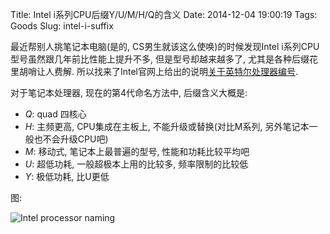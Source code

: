 Title: Intel i系列CPU后缀Y/U/M/H/Q的含义
Date: 2014-12-04 19:00:19
Tags: Goods
Slug: intel-i-suffix


最近帮别人挑笔记本电脑(是的, CS男生就该这么使唤)的时候发现Intel i系列CPU型号虽然跟几年前比性能上提升不多, 但是型号却越来越多了, 尤其是各种后缀花里胡哨让人费解. 所以找来了Intel官网上给出的说明[关于英特尔处理器编号](http://www.intel.cn/content/www/cn/zh/processors/processor-numbers.html).

对于笔记本处理器, 现在的第4代命名方法中, 后缀含义大概是:

- *Q*:  quad 四核心 
- *H*:  主频更高, CPU集成在主板上, 不能升级或替换(对比M系列, 另外笔记本一般也不会升级CPU吧) 
- *M*:  移动式, 笔记本上最普遍的型号, 性能和功耗比较平均吧 
- *U*:  超低功耗, 一般超极本上用的比较多, 频率限制的比较低 
- *Y*:  极低功耗, 比U更低 

<!-- PELICAN_END_SUMMARY -->

图:

![Intel processor naming]({filename}/images/intel-processor-naming.jpg)

